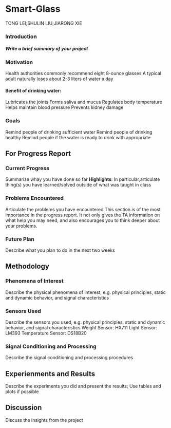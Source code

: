 # Smart-Glass
TONG LEI;SHULIN LIU;JIARONG XIE

<h3>Introduction</h3>
<h5>Write a brief summary of your project</h5>
<h3>Motivation</h3>
Health authorities commonly recommend eight 8-ounce glasses
A typical adult naturally loses about 2-3 liters of water a day
<h4>Benefit of drinking water:</h4>
Lubricates the joints
Forms saliva and mucus
Regulates body temperature
Helps maintain blood pressure
Prevents kidney damage

<h3>Goals</h3>
Remind people of drinking sufficient water
Remind people of drinking healthy
Remind people if the water is ready to drink with appropriate

<h2>For Progress Report</h2>
<h3>Current Progress</h3>
Summarize whay you have done so far
<b>Highlights</b>: In particular,articulate thing(s) you have learned/solved outside of what was taught in class
<h3>Problems Encountered</h3>
Articulate the problems you have encountered
This section is of the most importance in the progress report. It not only gives the TA information on what help you may need, and also encourages you to think deeper about your problems.
<h3>Future Plan</h3>
Describe what you plan to do in the next two weeks
<h2>Methodology</h2>
<h3>Phenomena of Interest</h3>
Describe the physical phenomena of interest, e.g. physical principles, static and dynamic behavior, and signal characteristics
<h3>Sensors Used</h3>
Describe the sensors you used, e.g. physical principles, static and dynamic behavior, and signal characteristics
Weight Sensor: HX711
Light Sensor: LM393
Temperature Sensor: DS18B20
<h3>Signal Conditioning and Processing</h3>
Describe the signal conditioning and processing procedures
<h2>Experienments and Results</h2>
Describe the experiments you did and present the results; Use tables and plots if possible
<h2>Discussion</h2>
Discuss the insights from the project
